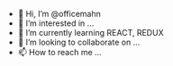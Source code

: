 - 👋 Hi, I’m @officemahn
- 👀 I’m interested in ...
- 🌱 I’m currently learning REACT, REDUX
- 💞️ I’m looking to collaborate on ...
- 📫 How to reach me ...

<!---
officemahn/officemahn is a ✨ special ✨ repository because its `README.md` (this file) appears on your GitHub profile.
You can click the Preview link to take a look at your changes.
--->
